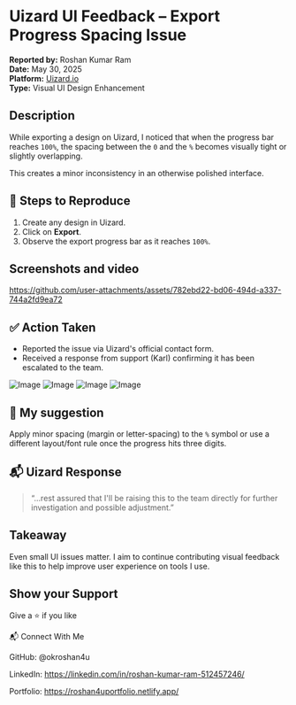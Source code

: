 
# Uizard UI Feedback – Export Progress Spacing Issue

**Reported by:** Roshan Kumar Ram  
**Date:** May 30, 2025  
**Platform:** [Uizard.io](https://uizard.io)  
**Type:** Visual UI Design Enhancement


## Description


While exporting a design on Uizard, I noticed that when the progress bar reaches `100%`, the spacing between the `0` and the `%` becomes visually tight or slightly overlapping.

This creates a minor inconsistency in an otherwise polished interface.


## 🧪 Steps to Reproduce

1. Create any design in Uizard.
2. Click on **Export**.
3. Observe the export progress bar as it reaches `100%`.





## Screenshots and video
https://github.com/user-attachments/assets/782ebd22-bd06-494d-a337-744a2fd9ea72


## ✅ Action Taken
- Reported the issue via Uizard's official contact form.
- Received a response from support (Karl) confirming it has been escalated to the team.

 ![Image](https://github.com/user-attachments/assets/260bef19-033c-4a2a-b1c0-fabbd853fa56)
![Image](https://github.com/user-attachments/assets/b67ec55f-5bd0-4784-b590-e370c0fc7208)
![Image](https://github.com/user-attachments/assets/a213009f-d4f6-48db-a0d0-18b1768cc183)
![Image](https://github.com/user-attachments/assets/b81920e2-2659-4c9b-8fa3-f4a459ff8f55)


## 💬 My suggestion

Apply minor spacing (margin or letter-spacing) to the `%` symbol or use a different layout/font rule once the progress hits three digits.
## 📬 Uizard Response
> “...rest assured that I'll be raising this to the team directly for further investigation and possible adjustment.”
## Takeaway
Even small UI issues matter. I aim to continue contributing visual feedback like this to help improve user experience on tools I use.
##  Show your Support


Give a ⭐ if you like

📬 Connect With Me

GitHub: @okroshan4u

LinkedIn: https://linkedin.com/in/roshan-kumar-ram-512457246/

Portfolio: https://roshan4uportfolio.netlify.app/



